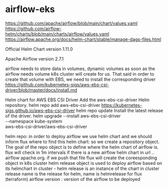 # airflow-eks

https://github.com/apache/airflow/blob/main/chart/values.yaml
https://github.com/airflow-helm/charts/blob/main/charts/airflow/values.yaml
https://airflow.apache.org/docs/helm-chart/stable/manage-dags-files.html



Official Helm Chart version
1.11.0 

Apache Airflow version
2.7.1

airflow needs to store data in volumes, dynamic volumes as soon as the airflow needs volume k8s cluster will create for us.
That said in order to create that volume with EBS, we need to install the corresponding driver
https://github.com/kubernetes-sigs/aws-ebs-csi-driver/blob/master/docs/install.md 

Helm chart for AWS EBS CSI Driver
Add the aws-ebs-csi-driver Helm repository.
helm repo add aws-ebs-csi-driver https://kubernetes-sigs.github.io/aws-ebs-csi-driver
helm repo update
Install the latest release of the driver.
helm upgrade --install aws-ebs-csi-driver \
    --namespace kube-system \
    aws-ebs-csi-driver/aws-ebs-csi-driver
 
helm repo:
in order to deploy airflow we use helm chart and we should inform flux where to find this helm chart:
so we  create a repository object. The goal of the repo object is to define where the helm chart of airflow is. flux will check in 1m intervals if there is a new airflow helm chart
in url .. airflow apache.org. if we push that file flux will create the coreesponding object in k8s cluster
helm release object is used to deploy airflow based on its helmchart in cluster
    - helm release is an instance of the chart in cluster
    release name is the release for helm, name is helmrelease for flux (terraform)
    airflow version : version of the airflow to be deployed
